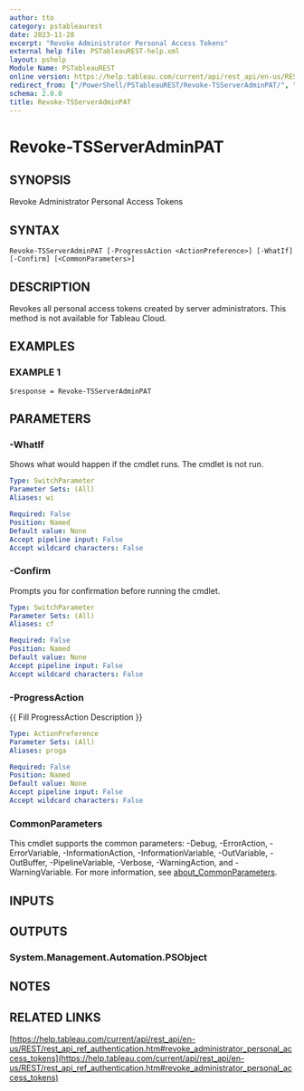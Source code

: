 ```yaml
---
author: tto
category: pstableaurest
date: 2023-11-28
excerpt: "Revoke Administrator Personal Access Tokens"
external help file: PSTableauREST-help.xml
layout: pshelp
Module Name: PSTableauREST
online version: https://help.tableau.com/current/api/rest_api/en-us/REST/rest_api_ref_authentication.htm#revoke_administrator_personal_access_tokens
redirect_from: ["/PowerShell/PSTableauREST/Revoke-TSServerAdminPAT/", "/PowerShell/PSTableauREST/revoke-tsserveradminpat/", "/PowerShell/revoke-tsserveradminpat/"]
schema: 2.0.0
title: Revoke-TSServerAdminPAT
---
```


# Revoke-TSServerAdminPAT

## SYNOPSIS
Revoke Administrator Personal Access Tokens

## SYNTAX

```
Revoke-TSServerAdminPAT [-ProgressAction <ActionPreference>] [-WhatIf] [-Confirm] [<CommonParameters>]
```

## DESCRIPTION
Revokes all personal access tokens created by server administrators.
This method is not available for Tableau Cloud.

## EXAMPLES

### EXAMPLE 1
```
$response = Revoke-TSServerAdminPAT
```

## PARAMETERS

### -WhatIf
Shows what would happen if the cmdlet runs.
The cmdlet is not run.

```yaml
Type: SwitchParameter
Parameter Sets: (All)
Aliases: wi

Required: False
Position: Named
Default value: None
Accept pipeline input: False
Accept wildcard characters: False
```

### -Confirm
Prompts you for confirmation before running the cmdlet.

```yaml
Type: SwitchParameter
Parameter Sets: (All)
Aliases: cf

Required: False
Position: Named
Default value: None
Accept pipeline input: False
Accept wildcard characters: False
```

### -ProgressAction
{{ Fill ProgressAction Description }}

```yaml
Type: ActionPreference
Parameter Sets: (All)
Aliases: proga

Required: False
Position: Named
Default value: None
Accept pipeline input: False
Accept wildcard characters: False
```

### CommonParameters
This cmdlet supports the common parameters: -Debug, -ErrorAction, -ErrorVariable, -InformationAction, -InformationVariable, -OutVariable, -OutBuffer, -PipelineVariable, -Verbose, -WarningAction, and -WarningVariable. For more information, see [about_CommonParameters](http://go.microsoft.com/fwlink/?LinkID=113216).

## INPUTS

## OUTPUTS

### System.Management.Automation.PSObject
## NOTES

## RELATED LINKS

[https://help.tableau.com/current/api/rest_api/en-us/REST/rest_api_ref_authentication.htm#revoke_administrator_personal_access_tokens](https://help.tableau.com/current/api/rest_api/en-us/REST/rest_api_ref_authentication.htm#revoke_administrator_personal_access_tokens)

